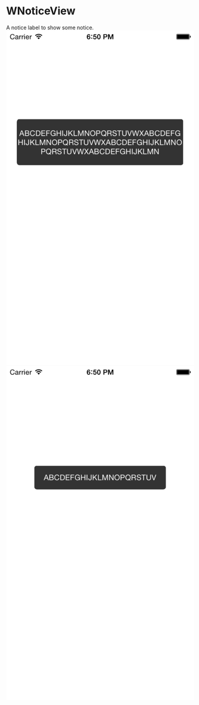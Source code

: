 # WNoticeView
A notice label to show some notice.
![image](https://github.com/waitingsnow/WNoticeView/blob/master/ScreenCapture/Shot1.png)
![image](https://github.com/waitingsnow/WNoticeView/blob/master/ScreenCapture/Shot2.png)
